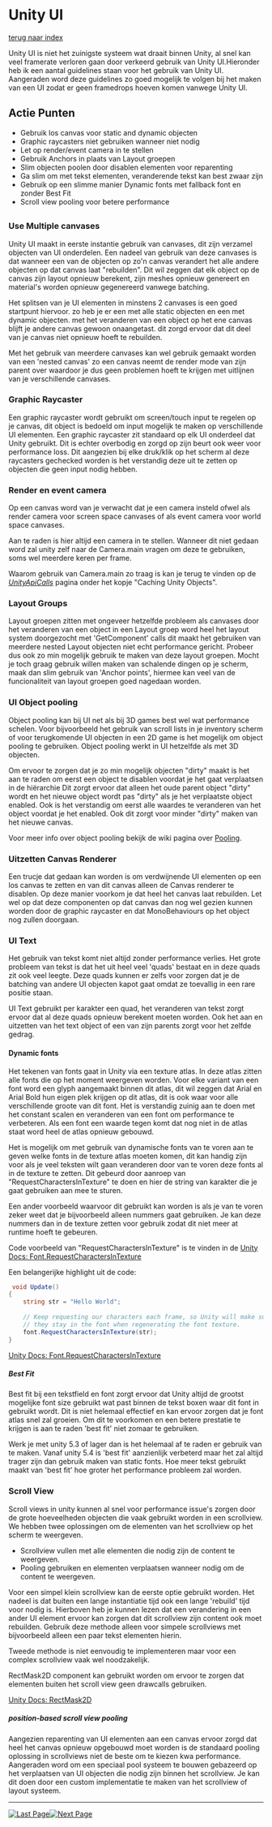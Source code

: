 # Unity UI
[terug naar index](/Index.md)  

Unity UI is niet het zuinigste systeem wat draait binnen Unity, al snel kan veel framerate verloren gaan door verkeerd gebruik van Unity UI.Hieronder heb ik een aantal guidelines 
staan voor het gebruik van Unity UI. Aangeraden word deze guidelines zo goed mogelijk te volgen bij het maken van een UI zodat er geen framedrops hoeven komen vanwege Unity UI.  

## Actie Punten
* Gebruik los canvas voor static and dynamic objecten
* Graphic raycasters niet gebruiken wanneer niet nodig
* Let op render/event camera in te stellen
* Gebruik Anchors in plaats van Layout groepen
* Slim objecten poolen door disablen elementen voor reparenting
* Ga slim om met tekst elementen, veranderende tekst kan best zwaar zijn
* Gebruik op een slimme manier Dynamic fonts met fallback font en zonder Best Fit
* Scroll view pooling voor betere performance
##  

### Use Multiple canvases  

Unity UI maakt in eerste instantie gebruik van canvases, dit zijn verzamel objecten van UI onderdelen. Een nadeel van gebruik van deze canvases is dat 
wanneer een van de objecten op zo'n canvas verandert het alle andere objecten op dat canvas laat "rebuilden". Dit wil zeggen dat elk object op de canvas 
zijn layout opnieuw berekent, zijn meshes opnieuw genereert en material's worden opnieuw gegenereerd vanwege batching.

Het splitsen van je UI elementen in minstens 2 canvases is een goed startpunt hiervoor. zo heb je er een met alle static objecten en een met dynamic objecten. 
met het veranderen van een object op het ene canvas blijft je andere canvas gewoon onaangetast. dit zorgd ervoor dat dit deel van je canvas niet opnieuw hoeft te rebuilden.  

Met het gebruik van meerdere canvases kan wel gebruik gemaakt worden van een 'nested canvas' zo een canvas neemt de render mode van zijn parent over waardoor 
je dus geen problemen hoeft te krijgen met uitlijnen van je verschillende canvases.  

### Graphic Raycaster

Een graphic raycaster wordt gebruikt om screen/touch input te regelen op je canvas, dit object is bedoeld om input mogelijk te maken op verschillende UI elementen. 
Een graphic raycaster zit standaard op elk UI onderdeel dat Unity gebruikt. Dit is echter overbodig en zorgd op zijn beurt ook weer voor performance loss. Dit 
aangezien bij elke druk/klik op het scherm al deze raycasters gechecked worden is het verstandig deze uit te zetten op objecten die geen input nodig hebben.    

### Render en event camera 

Op een canvas word van je verwacht dat je een camera insteld ofwel als render camera voor screen space canvases of als event camera voor world space canvases.  

Aan te raden is hier altijd een camera in te stellen. Wanneer dit niet gedaan word zal unity zelf naar de Camera.main vragen om deze te gebruiken, soms wel meerdere 
keren per frame.  

Waarom gebruik van Camera.main zo traag is kan je terug te vinden op de _[UnityApiCalls](/Scripting/UnityApiCalls.md)_ pagina onder het kopje "Caching Unity Objects".  

### Layout Groups  

Layout groepen zitten met ongeveer hetzelfde probleem als canvases door het veranderen van een object in een Layout groep word heel het layout system doorgezocht 
met 'GetComponent' calls dit maakt het gebruiken van meerdere nested Layout objecten niet echt performance gericht. Probeer dus ook zo min mogelijk gebruik te maken 
van deze layout groepen. Mocht je toch graag gebruik willen maken van schalende dingen op je scherm, maak dan slim gebruik van 'Anchor points', hiermee kan veel 
van de funcionaliteit van layout groepen goed nagedaan worden.

### UI Object pooling  

Object pooling kan bij UI net als bij 3D games best wel wat performance schelen. Voor bijvoorbeeld het gebruik van scroll lists in je inventory scherm of voor terugkomende UI objecten in een 
2D game is het mogelijk om object pooling te gebruiken. Object pooling werkt in UI hetzelfde als met 3D objecten.  

Om ervoor te zorgen dat je zo min mogelijk objecten "dirty" maakt is het aan te raden om eerst een object te disablen voordat je het gaat verplaatsen in de hiërarchie 
Dit zorgt ervoor dat alleen het oude parent object "dirty" wordt en het nieuwe object wordt pas "dirty" als je het verplaatste object enabled.
Ook is het verstandig om eerst alle waardes te veranderen van het object voordat je het enabled. Ook dit zorgt voor minder "dirty" maken van het nieuwe canvas.

Voor meer info over object pooling bekijk de wiki pagina over [Pooling](/UnityApiCalls.md#garbage-creating-api-calls).  

### Uitzetten Canvas Renderer  

Een trucje dat gedaan kan worden is om verdwijnende UI elementen op een los canvas te zetten en van dit canvas alleen de Canvas renderer te disablen. 
Op deze manier voorkom je dat heel het canvas laat rebuilden. Let wel op dat deze componenten op dat canvas dan nog wel gezien kunnen worden door de graphic 
raycaster en dat MonoBehaviours op het object nog zullen doorgaan.  

### UI Text

Het gebruik van tekst komt niet altijd zonder performance verlies. Het grote probleem van tekst is dat het uit heel veel 'quads' bestaat en in deze quads zit ook veel 
leegte. Deze quads kunnen er zelfs voor zorgen dat je de batching van andere UI objecten kapot gaat omdat ze toevallig in een rare positie staan. 

UI Text gebruikt per karakter een quad, het veranderen van tekst zorgt ervoor dat al deze quads opnieuw berekent moeten worden. Ook het aan en uitzetten van 
het text object of een van zijn parents zorgt voor het zelfde gedrag.  

#### Dynamic fonts

Het tekenen van fonts gaat in Unity via een texture atlas. In deze atlas zitten alle fonts die op het moment weergeven worden. Voor elke variant van een font 
word een glyph aangemaakt binnen dit atlas, dit wil zeggen dat Arial en Arial Bold hun eigen plek krijgen op dit atlas, dit is ook waar voor alle verschillende 
groote van dit font. Het is verstandig zuinig aan te doen met het constant scalen en veranderen van een font om performance te verbeteren. Als een font een 
waarde tegen komt dat nog niet in de atlas staat word heel de atlas opnieuw gebouwd. 

Het is mogelijk om met gebruik van dynamische fonts van te voren aan te geven welke fonts in de texture atlas moeten komen, dit kan handig zijn voor als je veel 
teksten wilt gaan veranderen door van te voren deze fonts al in de texture te zetten. Dit gebeurd door aanroep van "RequestCharactersInTexture" te doen en hier 
de string van karakter die je gaat gebruiken aan mee te sturen.

Een ander voorbeeld waarvoor dit gebruikt kan worden is als je van te voren zeker weet dat je bijvoorbeeld alleen nummers gaat gebruiken. Je kan deze nummers dan 
in de texture zetten voor gebruik zodat dit niet meer at runtime hoeft te gebeuren.

Code voorbeeld van "RequestCharactersInTexture" is te vinden in de [Unity Docs: Font.RequestCharactersInTexture](https://docs.unity3d.com/ScriptReference/Font.RequestCharactersInTexture.html)  

Een belangerijke highlight uit de code:

```C#
 void Update()
{
	string str = "Hello World";
	
	// Keep requesting our characters each frame, so Unity will make sure that 
	// they stay in the font when regenerating the font texture.
	font.RequestCharactersInTexture(str);
}
```

[Unity Docs: Font.RequestCharactersInTexture](https://docs.unity3d.com/ScriptReference/Font.RequestCharactersInTexture.html)  

##### Best Fit

Best fit bij een tekstfield en font zorgt ervoor dat Unity altijd de grootst mogelijke font size gebruikt wat past binnen de tekst boxen waar dit font in gebruikt 
wordt. Dit is niet helemaal effectief en kan ervoor zorgen dat je font atlas snel zal groeien. Om dit te voorkomen en een betere prestatie te krijgen is 
aan te raden 'best fit' niet zomaar te gebruiken. 

Werk je met unity 5.3 of lager dan is het helemaal af te raden er gebruik van te maken. Vanaf unity 5.4 is 'best fit' aanzienlijk verbeterd maar het zal altijd 
trager zijn dan gebruik maken van static fonts. Hoe meer tekst gebruikt maakt van 'best fit' hoe groter het performance probleem zal worden.

### Scroll View

Scroll views in unity kunnen al snel voor performance issue's zorgen door de grote hoeveelheden objecten die vaak gebruikt worden in een scrollview. We hebben 
twee oplossingen om de elementen van het scrollview op het scherm te weergeven.

* Scrollview vullen met alle elementen die nodig zijn de content te weergeven.
* Pooling gebruiken en elementen verplaatsen wanneer nodig om de content te weergeven.

Voor een simpel klein scrollview kan de eerste optie gebruikt worden. Het nadeel is dat buiten een lange instantiatie tijd ook een lange 'rebuild' tijd voor nodig 
is. Hierboven heb je kunnen lezen dat een verandering in een ander UI element ervoor kan zorgen dat dit scrollview zijn content ook moet rebuilden. Gebruik deze 
methode alleen voor simpele scrollviews met bijvoorbeeld alleen een paar tekst elementen hierin.

Tweede methode is niet eenvoudig te implementeren maar voor een complex scrollview vaak wel noodzakelijk.

RectMask2D component kan gebruikt worden om ervoor te zorgen dat elementen buiten het scroll view geen drawcalls gebruiken.

[Unity Docs: RectMask2D](https://docs.unity3d.com/Manual/script-RectMask2D.html)

##### position-based scroll view pooling

Aangezien reparenting van UI elementen aan een canvas ervoor zorgd dat heel het canvas opnieuw opgebouwd moet worden is de standaard pooling oplossing in scrollviews 
niet de beste om te kiezen kwa performance. Aangeraden word om een speciaal pool systeem te bouwen gebazeerd op het verplaatsen van UI objecten die nodig zijn 
binnen het scrollview. Je kan dit doen door een custom implementatie te maken van het scrollview of layout systeem. 

---
[![Last Page](https://i.imgur.com/Wr11iwl.png)](/Scripting/Datastructures.md)[![Next Page](https://i.imgur.com/nHLTAf1.png)](/Scripting/Pooling.md)